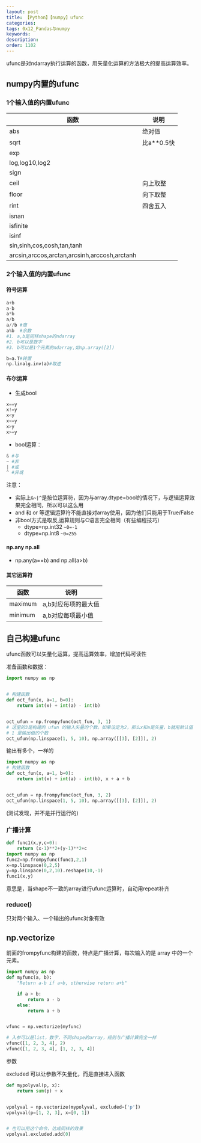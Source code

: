 ```yaml
---
layout: post
title: 【Python】【numpy】ufunc
categories:
tags: 0x12_Pandas与numpy
keywords:
description:
order: 1102
---
```




ufunc是对ndarray执行运算的函数，用矢量化运算的方法极大的提高运算效率。  

## numpy内置的ufunc

### 1个输入值的内置ufunc

|函数|说明|
|--|--|
|abs|绝对值|
|sqrt|比a**0.5快|
|exp||
|log,log10,log2||
|sign||
|ceil|向上取整|
|floor|向下取整|
|rint|四舍五入|
|isnan||
|isfinite||
|isinf||
|sin,sinh,cos,cosh,tan,tanh||
|arcsin,arccos,arctan,arcsinh,arccosh,arctanh||

### 2个输入值的内置ufunc

#### 符号运算  


```python
a+b
a-b
a*b
a/b
a//b #商
a%b  #余数
#1. a,b是同样shape的ndarray
#2. b可以是数字
#3. b可以是1个元素的ndarray,如np.array([2])

b=a.T#转置
np.linalg.inv(a)#取逆
```

#### 布尔运算

- 生成bool
```python
x==y
x!=y
x<y
x<=y
x>y
x>=y
```

- bool运算：
```python
& #与
~ #非
| #或
^ #异或
```


注意：
- 实际上`&~|^`是按位运算符，因为与array.dtype=bool的情况下，与逻辑运算效果完全相同，所以可以这么用
- and 和 or 等逻辑运算符不能直接对array使用，因为他们只能用于True/False
- 非bool方式是取反,运算规则与C语言完全相同（有些编程技巧）
    - dtype=np.int32  `~0=-1`
    - dtype=np.int8   `~0=255`


#### np.any np.all

- np.any(a==b) and np.all(a>b)


#### 其它运算符

|函数|说明|
|--|--|
|maximum|a,b对应每项的最大值|
|minimum|a,b对应每项最小值|



## 自己构建ufunc

ufunc函数可以矢量化运算，提高运算效率，增加代码可读性


准备函数和数据：
```python
import numpy as np


# 构建函数
def oct_fun(x, a=1, b=0):
    return int(x) + int(a) - int(b)


oct_ufun = np.frompyfunc(oct_fun, 3, 1)
# 这里的3是构建的 ufun 的输入矢量的个数。如果设定为2，那么x和a是矢量，b就用默认值
# 1 是输出值的个数
oct_ufun(np.linspace(1, 5, 10), np.array([[3], [2]]), 2)
```

输出有多个，一样的
```python
import numpy as np
# 构建函数
def oct_fun(x, a=1, b=0):
    return int(x) + int(a) - int(b), x + a + b


oct_ufun = np.frompyfunc(oct_fun, 3, 2)
oct_ufun(np.linspace(1, 5, 10), np.array([[3], [2]]), 2)
```
(测试发现，并不是并行运行的)

### 广播计算

```python
def func1(x,y,c=0):
    return (x-1)**2+(y-1)**2+c
import numpy as np
func2=np.frompyfunc(func1,2,1)
x=np.linspace(0,2,5)
y=np.linspace(0,2,10).reshape(10,-1)
func1(x,y)
```
意思是，当shape不一致的array进行ufunc运算时，自动用repeat补齐

### reduce()
只对两个输入、一个输出的ufunc对象有效

## np.vectorize
前面的frompyfunc构建的函数，特点是广播计算，每次输入的是 array 中的一个元素。

```python
import numpy as np
def myfunc(a, b):
    "Return a-b if a>b, otherwise return a+b"

    if a > b:
        return a - b
    else:
        return a + b


vfunc = np.vectorize(myfunc)

# 入参可以是list，数字，不同shape的array，规则与广播计算完全一样
vfunc([1, 2, 3, 4], 2)
vfunc([1, 2, 3, 4], [1, 2, 3, 4])
```

参数

excluded 可以让参数不矢量化，而是直接进入函数
```python
def mypolyval(p, x):
    return sum(p) + x


vpolyval = np.vectorize(mypolyval, excluded=['p'])
vpolyval(p=[1, 2, 3], x=[0, 1])


# 也可以用这个命令，达成同样的效果
vpolyval.excluded.add(0)
```
